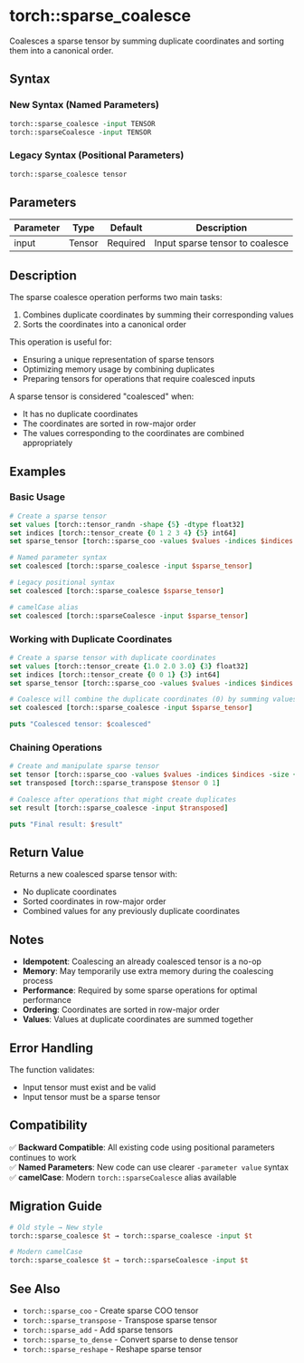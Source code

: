 # torch::sparse_coalesce

Coalesces a sparse tensor by summing duplicate coordinates and sorting them into a canonical order.

## Syntax

### New Syntax (Named Parameters)
```tcl
torch::sparse_coalesce -input TENSOR
torch::sparseCoalesce -input TENSOR
```

### Legacy Syntax (Positional Parameters) 
```tcl
torch::sparse_coalesce tensor
```

## Parameters

| Parameter | Type | Default | Description |
|-----------|------|---------|-------------|
| input | Tensor | Required | Input sparse tensor to coalesce |

## Description

The sparse coalesce operation performs two main tasks:
1. Combines duplicate coordinates by summing their corresponding values
2. Sorts the coordinates into a canonical order

This operation is useful for:
- Ensuring a unique representation of sparse tensors
- Optimizing memory usage by combining duplicates
- Preparing tensors for operations that require coalesced inputs

A sparse tensor is considered "coalesced" when:
- It has no duplicate coordinates
- The coordinates are sorted in row-major order
- The values corresponding to the coordinates are combined appropriately

## Examples

### Basic Usage
```tcl
# Create a sparse tensor
set values [torch::tensor_randn -shape {5} -dtype float32]
set indices [torch::tensor_create {0 1 2 3 4} {5} int64]
set sparse_tensor [torch::sparse_coo -values $values -indices $indices -size {10}]

# Named parameter syntax
set coalesced [torch::sparse_coalesce -input $sparse_tensor]

# Legacy positional syntax  
set coalesced [torch::sparse_coalesce $sparse_tensor]

# camelCase alias
set coalesced [torch::sparseCoalesce -input $sparse_tensor]
```

### Working with Duplicate Coordinates
```tcl
# Create a sparse tensor with duplicate coordinates
set values [torch::tensor_create {1.0 2.0 3.0} {3} float32]
set indices [torch::tensor_create {0 0 1} {3} int64]
set sparse_tensor [torch::sparse_coo -values $values -indices $indices -size {5}]

# Coalesce will combine the duplicate coordinates (0) by summing values
set coalesced [torch::sparse_coalesce -input $sparse_tensor]

puts "Coalesced tensor: $coalesced"
```

### Chaining Operations
```tcl
# Create and manipulate sparse tensor
set tensor [torch::sparse_coo -values $values -indices $indices -size {10}]
set transposed [torch::sparse_transpose $tensor 0 1]

# Coalesce after operations that might create duplicates
set result [torch::sparse_coalesce -input $transposed]

puts "Final result: $result"
```

## Return Value

Returns a new coalesced sparse tensor with:
- No duplicate coordinates
- Sorted coordinates in row-major order
- Combined values for any previously duplicate coordinates

## Notes

- **Idempotent**: Coalescing an already coalesced tensor is a no-op
- **Memory**: May temporarily use extra memory during the coalescing process
- **Performance**: Required by some sparse operations for optimal performance
- **Ordering**: Coordinates are sorted in row-major order
- **Values**: Values at duplicate coordinates are summed together

## Error Handling

The function validates:
- Input tensor must exist and be valid
- Input tensor must be a sparse tensor

## Compatibility

✅ **Backward Compatible**: All existing code using positional parameters continues to work  
✅ **Named Parameters**: New code can use clearer `-parameter value` syntax  
✅ **camelCase**: Modern `torch::sparseCoalesce` alias available  

## Migration Guide

```tcl
# Old style → New style
torch::sparse_coalesce $t → torch::sparse_coalesce -input $t

# Modern camelCase
torch::sparse_coalesce $t → torch::sparseCoalesce -input $t
```

## See Also

- `torch::sparse_coo` - Create sparse COO tensor
- `torch::sparse_transpose` - Transpose sparse tensor
- `torch::sparse_add` - Add sparse tensors
- `torch::sparse_to_dense` - Convert sparse to dense tensor
- `torch::sparse_reshape` - Reshape sparse tensor 